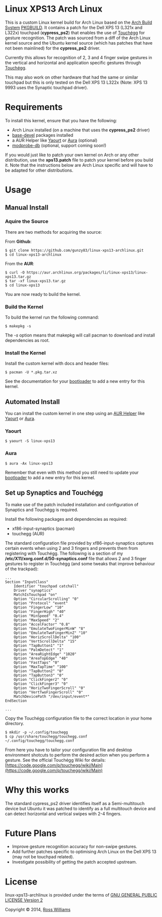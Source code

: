 Linux XPS13 Arch Linux
======================

This is a custom Linux kernel build for Arch Linux based on the [Arch Build System](https://wiki.archlinux.org/index.php/Arch_Build_System) [PKGBUILD](https://wiki.archlinux.org/index.php/PKGBUILD). It contains a patch for the Dell XPS 13 (L321x and L322x) touchpad (**cypress_ps2**) that enables the use of [Touchégg](https://code.google.com/p/touchegg/) for gesture recognition. The patch was sourced from a diff of the Arch Linux kernel source and the Ubuntu kernel source (which has patches that have not been mainlined) for the **cypress_ps2** driver.  

Currently this allows for recognition of 2, 3 and 4 finger swipe gestures in the vertical and horizontal and application specific gestures through [Touchégg](https://code.google.com/p/touchegg/).

This may also work on other hardware that had the same or similar touchpad but this is only tested on the Dell XPS 13 L322x (Note: XPS 13 9993 uses the Synaptic touchpad driver).

Requirements
============

To install this kernel, ensure that you have the following:

* Arch Linux installed (on a machine that uses the **cypress_ps2** driver)
* [base-devel](https://www.archlinux.org/groups/x86_64/base-devel/) packages installed
* a AUR Helper like [Yaourt](https://wiki.archlinux.org/index.php/yaourt) or [Aura](https://wiki.archlinux.org/index.php/aura) (optional)
* [modprobe-db](https://wiki.archlinux.org/index.php/Modprobed_db) (optional, support coming soon!)

If you would just like to patch your own kernel on Arch or any other distribution, use the **xps13.patch** file to patch your kernel before you build it. Note that the instructions below are Arch Linux specific and will have to be adapted for other distributions.

Usage
=====

Manual Install
--------------

### Aquire the Source

There are two methods for acquiring the source:

From **Github**:

	$ git clone https://github.com/gunzy83/linux-xps13-archlinux.git
	$ cd linux-xps13-archlinux

From the **AUR**:

	$ curl -O https://aur.archlinux.org/packages/li/linux-xps13/linux-xps13.tar.gz
	$ tar -xf linux-xps13.tar.gz
	$ cd linux-xps13

You are now ready to build the kernel.

### Build the Kernel

To build the kernel run the following command:

	$ makepkg -s

The *-s* option means that makepkg will call pacman to download and install dependencies as root.

### Install the Kernel

Install the custom kernel with docs and header files:

	$ pacman -U *.pkg.tar.xz

See the documentation for your [bootloader](https://wiki.archlinux.org/index.php/Boot_loaders) to add a new entry for this kernel.

Automated Install
-----------------

You can install the custom kernel in one step using an [AUR Helper](https://wiki.archlinux.org/index.php/AUR_Helpers) like [Yaourt](https://wiki.archlinux.org/index.php/yaourt) or [Aura](https://wiki.archlinux.org/index.php/aura).

### Yaourt

	$ yaourt -S linux-xps13

### Aura
	
	$ aura -Ax linux-xps13

Remember that even with this method you still need to update your [bootloader](https://wiki.archlinux.org/index.php/Boot_loaders) to add a new entry for this kernel.

Set up Synaptics and Touchégg
-----------------------------

To make use of the patch included installation and configuration of Synaptics and Touchégg is required.

Install the following packages and dependencies as required:

* xf86-input-synaptics (pacman)
* touchegg (AUR)

The standard configuration file provided by xf86-input-synaptics captures certain events when using 2 and 3 fingers and prevents them from registering with Touchégg. The following is a section of my **/etc/X11/xorg.conf.d/50-synaptics.conf** file that allows 2 and 3 finger gestures to register in Touchégg (and some tweaks that improve behaviour of the trackpad):

	...
	Section "InputClass"
		Identifier "touchpad catchall"
		Driver "synaptics"
		MatchIsTouchpad "on"
		Option "CircularScrolling" "0"
		Option "Protocol" "event"
		Option "FingerLow" "10"
		Option "FingerHigh" "40"
		Option "MinSpeed" "0.4"        
		Option "MaxSpeed" "2"
		Option "AccelFactor" "0.8"
		Option "EmulateTwoFingerMinW" "8" 
		Option "EmulateTwoFingerMinZ" "10"
		Option "HorizScrollDelta" "100"
		Option "VertScrollDelta" "15"
		Option "TapButton1" "1"
		Option "PalmDetect" "1"
		Option "AreaRightEdge" "1020"
		Option "AreaTopEdge" "40"
		Option "FastTaps" "0"
		Option "MaxTapTime" "100"
		Option "TapButton2" "0"
		Option "TapButton3" "0"
		Option "ClickFinger2" "0"
		Option "ClickFinger3" "0"
		Option "HorizTwoFingerScroll" "0"
		Option "VertTwoFingerScroll" "0"
		MatchDevicePath "/dev/input/event*"
	EndSection
	
	...

Copy the Touchégg configuration file to the correct location in your home directory.

	$ mkdir -p ~/.config/touchegg
	$ cp /usr/share/touchegg/touchegg.conf ~/.config/touchegg/touchegg.conf

From here you have to tailor your configuration file and desktop environment shotcuts to perform the desired action when you perform a gesture. See the official Touchégg Wiki for details: [https://code.google.com/p/touchegg/wiki/Main](https://code.google.com/p/touchegg/wiki/Main)

Why this works
==============

The standard cypress_ps2 driver identifies itself as a Semi-multitouch device but Ubuntu it was patched to identify as a full multitouch device and can detect horizontal and vertical swipes with 2-4 fingers.

Future Plans
============

* Improve gesture recognition accuracy for non-swipe gestures.
* Add further patches specific to optimising Arch Linux on the Dell XPS 13 (may not be touchpad related).
* Investigate possibility of getting the patch accepted upstream.

License
=======

linux-xps13-archlinux is provided under the terms of [GNU GENERAL PUBLIC LICENSE Version 2](http://www.gnu.org/licenses/old-licenses/gpl-2.0.txt)

Copyright &copy; 2014, [Ross Williams](mailto:gunzy83au@gmail.com)

